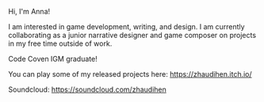 Hi, I'm Anna!

I am interested in game development, writing, and design. I am currently collaborating as a junior narrative designer and game composer on projects in my free time outside of work.

Code Coven IGM graduate!

You can play some of my released projects here: https://zhaudihen.itch.io/

Soundcloud: https://soundcloud.com/zhaudihen
